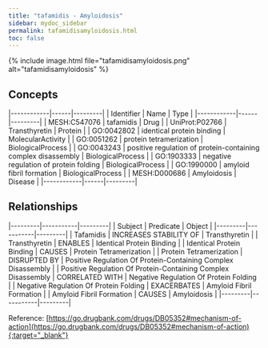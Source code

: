 ```yaml
---
title: "tafamidis - Amyloidosis"
sidebar: mydoc_sidebar
permalink: tafamidisamyloidosis.html
toc: false 
---
```


{% include image.html file="tafamidisamyloidosis.png" alt="tafamidisamyloidosis" %}

## Concepts

|------------|------|---------|
| Identifier | Name | Type    |
|------------|------|---------|
| MESH:C547076 | tafamidis | Drug |
| UniProt:P02766 | Transthyretin | Protein |
| GO:0042802 | identical protein binding | MolecularActivity |
| GO:0051262 | protein tetramerization | BiologicalProcess |
| GO:0043243 | positive regulation of protein-containing complex disassembly | BiologicalProcess |
| GO:1903333 | negative regulation of protein folding | BiologicalProcess |
| GO:1990000 | amyloid fibril formation | BiologicalProcess |
| MESH:D000686 | Amyloidosis | Disease |
|------------|------|---------|

## Relationships

|---------|-----------|---------|
| Subject | Predicate | Object  |
|---------|-----------|---------|
| Tafamidis | INCREASES STABILITY OF | Transthyretin |
| Transthyretin | ENABLES | Identical Protein Binding |
| Identical Protein Binding | CAUSES | Protein Tetramerization |
| Protein Tetramerization | DISRUPTED BY | Positive Regulation Of Protein-Containing Complex Disassembly |
| Positive Regulation Of Protein-Containing Complex Disassembly | CORRELATED WITH | Negative Regulation Of Protein Folding |
| Negative Regulation Of Protein Folding | EXACERBATES | Amyloid Fibril Formation |
| Amyloid Fibril Formation | CAUSES | Amyloidosis |
|---------|-----------|---------|

Reference: [https://go.drugbank.com/drugs/DB05352#mechanism-of-action](https://go.drugbank.com/drugs/DB05352#mechanism-of-action){:target="_blank"}